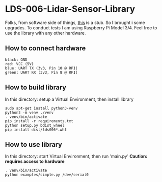 # LDS-006-Lidar-Sensor-Library

Folks, from software side of things, [this](https://www.jentsch.io/lds-006-lidar-sensor-reverse-engineering/) is a stub. So I brought i some upgrades. To conduct tests I am using Raspberry Pi Model 3/4. Feel free to use the library with any other hardware.

## How to connect hardware

```
black: GND
red: VCC (5V)
blue: UART TX (3v3, Pin 10 @ RPI)
green: UART RX (3v3, Pin 8 @ RPI)
```

## How to build library

In this directory: setup a Virtual Environment, then install library
```
sudo apt-get install python3-venv
python3 -m venv ./venv
. venv/bin/activate
pip install -r requirements.txt
python setup.py bdist_wheel
pip install dist/lds006*.whl
```

## How to use  library

In this directory: start Virtual Environment, then run 'main.py' **Caution: requires access to hardware**

```
. venv/bin/activate
python examples/simple.py /dev/serial0
```